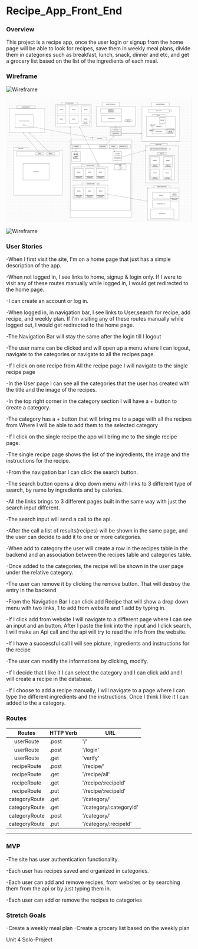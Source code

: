 # Recipe_App_Front_End

### Overview

This project is a recipe app, once the user login or signup from the home page will be able to look for recipes, save them in weekly meal plans, divide them in categories such as breakfast, lunch, snack, dinner and etc, and get a grocery list based on the list of the ingredients of each meal.


### Wireframe

![Wireframe](./Photos/DB_Map.png)

![Wireframe](./images/wireframe_frontend.png) 

![Wireframe](./Photos/Components_chart.png)

### User Stories

-When I first visit the site, I'm on a home page that just has a simple description of the app.

-When not logged in, I see links to home, signup & login only. If I were to visit any of these routes manually while logged in, I would get redirected to the home page.

-I can create an account or log in.

-When logged in, in navigation bar, I see links to User,search for recipe, add recipe, and weekly plan. If I'm visiting any of these routes manually while logged out, I would get redirected to the home page.

-The Navigation Bar will stay the same after the login till I logout

-The user name can be clicked and will open up a menu where I can logout, navigate to the categories or navigate to all the recipes page.

-If I click on one recipe from All the recipe page I will navigate to the single recipe page


-In the User page I can see all the categories that the user has created with the title and the image of the recipes.

-In the top right corner in the category section I will have a + button to create a category.

-The category has a + button that will bring me to a page with all the recipes from Where I will be able to add them to the selected  category

-If I click on the single recipe the app will bring me to the single recipe page.

-The single recipe page shows the list of the ingredients, the image and the instructions for the recipe.

-From the navigation bar I can click the search button.

-The search button opens a drop down menu with links to 3 different type of search, by name by ingredients and by calories.

-All the links brings to 3 different pages built in the same way with just the search input different.

-The search input will send a call to the api.

-After the call a list of results(recipes) will be shown in the same page, and the user can decide to add it to one or more categories.

-When add to category the user will create a row in the recipes table in the backend and an association between the recipes table and categories table. 

-Once added to the categories, the recipe will be shown in the user page under the relative category.

-The user can remove it by clicking the remove button. That will destroy the entry in the backend

-From the Navigation Bar I can click add Recipe that will show a drop down menu with two links, 1 to add from website and 1 add by typing in.

-If I click add from website I will navigate to a different page where I can see an input and an button. After I paste the link into the input and I click search, I will make an Api call and the api will try to read the info from the website.

-If I have a successful call I will see picture, ingredients and instructions for the recipe

-The user can modify the informations by clicking, modify.

-If I decide that I like it I can select the category and I can click add and I will create a recipe in the database.

-If I choose to add a recipe manually, I will navigate to a page where I can type the different ingredients and the instructions. Once I think I like it I can added to the a category.

### Routes

|Routes                     | HTTP Verb                       | URL                            |
| :----------------------: | ------------------------------- | ------------------------------- |
| userRoute | .post | '/' |
| userRoute | .post | '/login' |
| userRoute | .get | 'verify' |
| recipeRoute | .post | '/recipe/' |
| recipeRoute | .get | '/recipe/all' |
| recipeRoute | .get | '/recipe/:recipeId' |
| recipeRoute | .put | '/recipe/:recipeId' |
| categoryRoute | .get | '/category/' |
| categoryRoute | .get | '/category/:categoryId' |
| categoryRoute | .post | '/category/' |
| categoryRoute | .put | '/category/:recipeId' |
___
### MVP

-The site has user authentication functionality. 

-Each user has recipes saved and organized in categories.

-Each user can add and remove recipes, from websites or by searching them from the api or by just typing them in. 

-Each user can add or remove the recipes to categories

### Stretch Goals

-Create a weekly meal plan
-Create a grocery list based on the weekly plan


Unit 4 Solo-Project